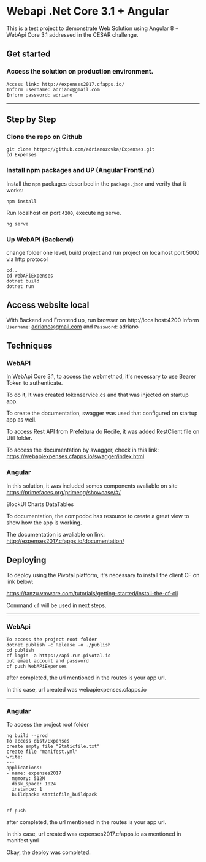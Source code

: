 # Webapi .Net Core 3.1 + Angular

This is a test project to demonstrate Web Solution using Angular 8 + WebApi Core 3.1 addressed in the CESAR challenge.

## Get started

### Access the solution on production environment.

```shell
Access link: http://expenses2017.cfapps.io/
Inform username: adriano@gmail.com
Inform password: adriano
```

----------------------------------------------------------------------------

## Step by Step

### Clone the repo on Github

```shell
git clone https://github.com/adrianozovka/Expenses.git
cd Expenses
```

### Install npm packages and UP (Angular FrontEnd)

Install the `npm` packages described in the `package.json` and verify that it works:

```shell
npm install
```

Run localhost on port `4200`, execute ng serve.

```shell
ng serve
```

### Up WebAPI (Backend)

change folder one level, build project and run project on localhost port 5000 via http protocol

```shell
cd..
cd WebAPiExpenses
dotnet build
dotnet run
```


## Access website local

With Backend and Frontend up, run browser on http://localhost:4200
Inform `Username`: adriano@gmail.com and `Password`: adriano

## Techniques

### WebAPI

In WebApi Core 3.1, to access the webmethod, it's necessary to use Bearer Token to authenticate.

To do it, It was created tokenservice.cs and that was injected on startup app.

To create the documentation, swagger was used that configured on startup app as well.

To access Rest API from Prefeitura do Recife, it was added RestClient file on Util folder.

To access the documentation by swagger, check in this link: https://webapiexpenses.cfapps.io/swagger/index.html

### Angular

In this solution, it was included somes components avaliable on site https://primefaces.org/primeng/showcase/#/

BlockUI
Charts
DataTables

To documentation, the compodoc has resource to create a great view to show how the app is working.

The documentation is avaliable on link:
http://expenses2017.cfapps.io/documentation/

## Deploying

To deploy using the Pivotal platform, it's necessary to install the  client CF on link below:

https://tanzu.vmware.com/tutorials/getting-started/install-the-cf-cli

Command `cf` will be used in next steps.

-------------------------------------------------------------------------------

### WebApi

```shell
To access the project root folder
dotnet publish -c Release -o ./publish
cd publish
cf login -a https://api.run.pivotal.io
put email account and password
cf push WebAPiExpenses
```

after completed, the url mentioned in the routes is your app url.

In this case, url created was webapiexpenses.cfapps.io

----------------------------------------------------------------------------

### Angular
To access the project root folder

```shell
ng build --prod
To access dist/Expenses
create empty file "Staticfile.txt"
create file "manifest.yml"
write:
---
applications:
- name: expenses2017
  memory: 512M
  disk_space: 1024
  instance: 1
  buildpack: staticfile_buildpack
  
  
cf push
```

after completed, the url mentioned in the routes is your app url.

In this case, url created was expenses2017.cfapps.io as mentioned in manifest.yml

Okay, the deploy was completed.

